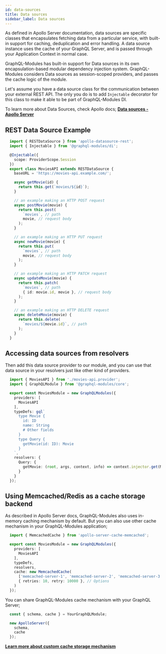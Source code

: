 ```yaml
---
id: data-sources
title: Data sources
sidebar_label: Data sources
---
```


As defined in Apollo Server documentation, data sources are specific classes that encapsulates fetching data from a particular service, with built-in support for caching, deduplication and error handling. A data source instance uses the cache of your GraphQL Server, and is passed through your Application Context in normal case.

GraphQL-Modules has built-in support for Data sources in its own encapsulation-based modular dependency injection system. GraphQL-Modules considers Data sources as session-scoped providers, and passes the cache logic of the module.

Let's assume you have a data source class for the communication between your external REST API. The only you do is to add `Injectable` decorator for this class to make it able to be part of GraphQL-Modules DI.

To learn more about Data Sources, check Apollo docs;
**[Data sources - Apollo Server](https://www.apollographql.com/docs/apollo-server/features/data-sources.html)**

## REST Data Source Example

```typescript
  import { RESTDataSource } from 'apollo-datasource-rest';
  import { Injectable } from '@graphql-modules/di';

  @Injectable({
    scope: ProviderScope.Session
  })
  export class MoviesAPI extends RESTDataSource {
    baseURL = 'https://movies-api.example.com/';

    async getMovie(id) {
      return this.get(`movies/${id}`);
    }

    // an example making an HTTP POST request
    async postMovie(movie) {
      return this.post(
        `movies`, // path
        movie, // request body
      );
    }

    // an example making an HTTP PUT request
    async newMovie(movie) {
      return this.put(
        `movies`, // path
        movie, // request body
      );
    }

    // an example making an HTTP PATCH request
    async updateMovie(movie) {
      return this.patch(
        `movies`, // path
        { id: movie.id, movie }, // request body
      );
    }

    // an example making an HTTP DELETE request
    async deleteMovie(movie) {
      return this.delete(
        `movies/${movie.id}`, // path
      );
    }
  }
```

## Accessing data sources from resolvers

Then add this data source provider to our module, and you can use that data source in your resolvers just like other kind of providers.

```typescript
  import { MoviesAPI } from './movies-api.provider';
  import { GraphQLModule } from '@graphql-modules/core';

  export const MoviesModule = new GraphQLModules({
    providers: [
      MoviesAPI
    ],
    typeDefs: gql`
      type Movie {
        id: ID
        name: String
        # Other fields
      }
      type Query {
        getMovie(id: ID): Movie
      }
    `,
    resolvers: {
      Query: {
        getMovie: (root, args, context, info) => context.injector.get(MoviesAPI).getMovie(args.id)
      }
    }
  });
```

## Using Memcached/Redis as a cache storage backend

As described in Apollo Server docs, GraphQL-Modules also uses in-memory caching mechanism by default. But you can also use other cache mechanism in your GraphQL-Modules application;

```typescript
  import { MemcachedCache } from 'apollo-server-cache-memcached';

  export const MoviesModule = new GraphQLModules({
    providers: [
      MoviesAPI
    ],
    typeDefs,
    resolvers,
    cache: new MemcachedCache(
      ['memcached-server-1', 'memcached-server-2', 'memcached-server-3'],
      { retries: 10, retry: 10000 }, // Options
    )
  });
```

You can share GraphQL-Modules cache mechanism with your GraphQL Server;

```typescript
  const { schema, cache } = YourGraphQLModule;

  new ApolloServer({
    schema,
    cache
  });
```

**[Learn more about custom cache storage mechanism](https://www.apollographql.com/docs/apollo-server/features/data-sources.html#Using-Memcached-Redis-as-a-cache-storage-backend)**
